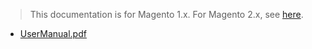 <blockquote class="important">This documentation is for Magento 1.x. For Magento 2.x, see <a href="https://nickolasburr.github.io/magento/extensions/2.x/testlivecheckout/latest/">here</a>.</blockquote>

- [UserManual.pdf](https://nickolasburr.github.io/magento/extensions/1.x/testlivecheckout/1.1.0/pdf/UserManual.pdf)
